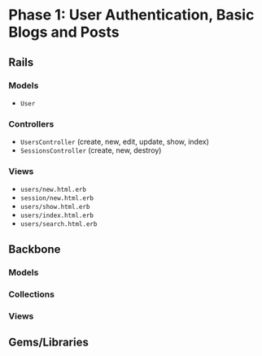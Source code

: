 # Phase 1: User Authentication, Basic Blogs and Posts

## Rails
### Models
* `User`


### Controllers
* `UsersController` (create, new, edit, update, show, index)
* `SessionsController` (create, new, destroy)

### Views
* `users/new.html.erb`
* `session/new.html.erb`
* `users/show.html.erb`
* `users/index.html.erb`
* `users/search.html.erb`

## Backbone
### Models

### Collections

### Views

## Gems/Libraries
